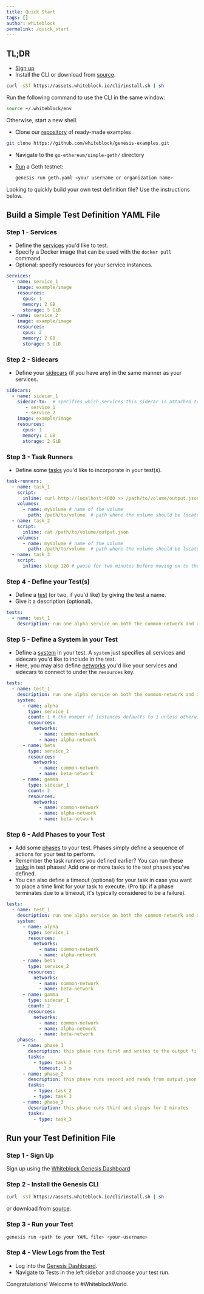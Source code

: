 ```yaml
---
title: Quick Start
tags: []
author: whiteblock
permalink: /quick_start
---
```


## TL;DR
* [Sign up](https://genesis.whiteblock.io/)
* Install the CLI or download from [source](https://github.com/whiteblock/genesis-cli).
```bash
curl -sSf https://assets.whiteblock.io/cli/install.sh | sh
```
Run the following command to use the CLI in the same window:
```bash
source ~/.whiteblock/env
```
Otherwise, start a new shell.
* Clone our [repository](https://github.com/whiteblock/genesis-examples) of ready-made examples
```bash
git clone https://github.com/whiteblock/genesis-examples.git
```
* Navigate to the `go-ethereum/simple-geth/` directory
* [Run](#run-your-test-definition-file) a Geth testnet: 

  ```bash
  genesis run geth.yaml <your username or organization name>
  ```

Looking to quickly build your own test definition file? Use the instructions below. 

## Build a Simple Test Definition YAML File
### Step 1 - Services
* Define the [services](/defining_tests.html#defining-services) you'd like to test. 
* Specify a Docker image that can be used with the `docker pull` command. 
* Optional: specify resources for your service instances.

```yaml
services:
  - name: service_1
    image: example/image
    resources:
      cpus: 1
      memory: 2 GB
      storage: 5 GiB
  - name: service_2
    image: example/image
    resources:
      cpus: 2
      memory: 2 GB
      storage: 5 GiB
```

### Step 2 - Sidecars
* Define your [sidecars](/defining_tests.html#defining-sidecars) (if you have any) in the same manner as your services.

```yaml
sidecars:
  - name: sidecar_1
    sidecar-to:  # specifies which services this sidecar is attached to
       - service_1
       - service_2
    image: example/image
    resources: 
      cpus: 1
      memory: 1 GB
      storage: 2 GiB
```

### Step 3 - Task Runners
* Define some [tasks](/defining_tests.html#defining-task-runners) you'd like to incorporate in your test(s).

```yaml
task-runners:
  - name: task_1
    script:
      inline: curl http://localhost:4000 >> /path/to/volume/output.json
    volumes:
      - name: myVolume # name of the volume
        path: /path/to/volume  # path where the volume should be located
  - name: task_2
    script:
      inline: cat /path/to/volume/output.json
    volumes:
      - name: myVolume # name of the volume
        path: /path/to/volume  # path where the volume should be located
  - name: task_3
    script: 
      inline: sleep 120 # pause for two minutes before moving on to the next task or process
```

### Step 4 - Define your Test(s)
* Define a [test](/defining_tests.html#defining-tests) (or two, if you'd like) by giving the test a name.
* Give it a description (optional).

```yaml
tests:
  - name: test_1
    description: run one alpha service on both the common-network and alpha-network, run one beta service on both the common-network and beta-network, and run two gamma sidecars on all three networks mentioned  
```

### Step 5 - Define a System in your Test
* Define a [system](/defining_tests.html#initial-system-definition) in your test. A `system` just specifies all services and sidecars you'd like to include in the test.
* Here, you may also define [networks](defining_tests.html#defining-networks) you'd like your services and sidecars to connect to under the `resources` key.
```yaml
tests:
  - name: test_1
    description: run one alpha service on both the common-network and alpha-network, run one beta service on both the common-network and beta-network, and run two gamma sidecars on all three networks mentioned
    system:
      - name: alpha
        type: service_1
        count: 1 # the number of instances defaults to 1 unless otherwise specified by the `count` key.
        resources:
          networks:
            - name: common-network
            - name: alpha-network
      - name: beta
        type: service_2
        resources:
          networks:
            - name: common-network
            - name: beta-network
      - name: gamma
        type: sidecar_1
        count: 2
        resources: 
          networks:
            - name: common-network  
            - name: alpha-network
            - name: beta-network     
```

### Step 6 - Add Phases to your Test
* Add some [phases](/defining_tests.html#defining-test-phases) to your test. Phases simply define a sequence of actions for your test to perform.
* Remember the task runners you defined earlier? You can run these [tasks](/defining_tests.html#tasking-a-system) in test phases! Add one or more tasks to the test phases you've defined.
* You can also define a timeout (optional) for your task in case you want to place a time limit for your task to execute. (Pro tip: if a phase terminates due to a timeout, it's typically considered to be a failure).
```yaml
tests:
  - name: test_1
    description: run one alpha service on both the common-network and alpha-network, run one beta service on both the common-network and beta-network, and run two gamma sidecars on all three networks mentioned
    system:
      - name: alpha
        type: service_1
        resources:
          networks:
            - name: common-network
            - name: alpha-network
      - name: beta
        type: service_2
        resources:
          networks:
            - name: common-network
            - name: beta-network
      - name: gamma
        type: sidecar_1
        count: 2
        resources: 
          networks:
            - name: common-network  
            - name: alpha-network
            - name: beta-network        
    phases:
      - name: phase_1
        description: this phase runs first and writes to the output file, output.json
        tasks:
          - type: task_1
            timeout: 3 m
      - name: phase_2
        description: this phase runs second and reads from output.json
        tasks:
          - type: task_2
          - type: task_3
      - name: phase_3
        description: this phase runs third and sleeps for 2 minutes
        tasks:
          - type: task_3             
```

## Run your Test Definition File
### Step 1 - Sign Up
Sign up using the [Whiteblock Genesis Dashboard](https://genesis.whiteblock.io/)
### Step 2 - Install the Genesis CLI
```bash
curl -sSf https://assets.whiteblock.io/cli/install.sh | sh
```
or download from [source](https://github.com/whiteblock/genesis-cli).

### Step 3 - Run your Test
```bash
genesis run <path to your YAML file> <your-username>
```

### Step 4 - View Logs from the Test
* Log into the [Genesis Dashboard](https://genesis.whiteblock.io/login).
* Navigate to Tests in the left sidebar and choose your test run.

Congratulations! Welcome to #WhiteblockWorld.
